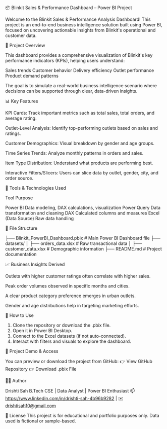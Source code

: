 📦 Blinkit Sales & Performance Dashboard – Power BI Project

Welcome to the Blinkit Sales & Performance Analysis Dashboard! This project is an end-to-end business intelligence solution built using Power BI, focused on uncovering actionable insights from Blinkit's operational and customer data.


📌 Project Overview

This dashboard provides a comprehensive visualization of Blinkit's key performance indicators (KPIs), helping users understand:

Sales trends
Customer behavior
Delivery efficiency
Outlet performance
Product demand patterns

The goal is to simulate a real-world business intelligence scenario where decisions can be supported through clear, data-driven insights.


📊 Key Features

KPI Cards: Track important metrics such as total sales, total orders, and average rating.

Outlet-Level Analysis: Identify top-performing outlets based on sales and ratings.

Customer Demographics: Visual breakdown by gender and age groups.

Time Series Trends: Analyze monthly patterns in orders and sales.

Item Type Distribution: Understand what products are performing best.

Interactive Filters/Slicers: Users can slice data by outlet, gender, city, and order source.


🧰 Tools & Technologies Used

Tool	Purpose

Power BI	Data modeling, DAX calculations, visualization
Power Query	Data transformation and cleaning
DAX	Calculated columns and measures
Excel (Data Source)	Raw data handling


📁 File Structure

├── Blinkit_PowerBI_Dashboard.pbix   # Main Power BI Dashboard file
├── datasets/
│   ├── orders_data.xlsx              # Raw transactional data
│   ├── customer_data.xlsx            # Demographic information
├── README.md                         # Project documentation


📈 Business Insights Derived

Outlets with higher customer ratings often correlate with higher sales.

Peak order volumes observed in specific months and cities.

A clear product category preference emerges in urban outlets.

Gender and age distributions help in targeting marketing efforts.


🚀 How to Use

1. Clone the repository or download the .pbix file.
2. Open it in Power BI Desktop.
3. Connect to the Excel datasets (if not auto-connected).
4. Interact with filters and visuals to explore the dashboard.


🔗 Project Demo & Access

You can preview or download the project from GitHub:
👉 View GitHub Repository
👉 Download .pbix File


👩‍💻 Author

Drishti Sah
B.Tech CSE | Data Analyst | Power BI Enthusiast
📫 https://www.linkedin.com/in/drishti-sah-4b96b9282 | ✉️ drishtisah10@gmail.com 


📌 License
This project is for educational and portfolio purposes only. Data used is fictional or sample-based.
